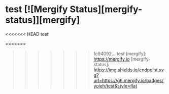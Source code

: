 # test [![Mergify Status][mergify-status]][mergify]

<<<<<<< HEAD
test

=======
>>>>>>> fc94092... test
[mergify]: https://mergify.io
[mergify-status]: https://img.shields.io/endpoint.svg?url=https://gh.mergify.io/badges/yoieh/test&style=flat
